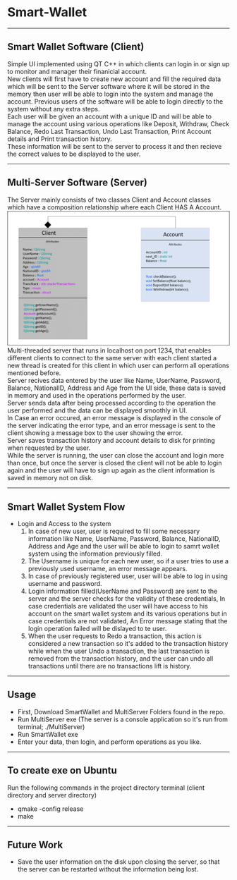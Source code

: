# Smart-Wallet



---
## Smart Wallet Software (Client)
Simple UI implemented using QT C++ in which clients can login in or sign up to monitor and manager their finanicial account. <br />
New clients will first have to create new account and fill the required data which will be sent to the Server software where it will be stored in the memory then user will be able to login into the system and manage the account. Previous users of the software will be able to login directly to the system without any extra steps. <br />
Each user will be given an account with a unique ID and will be able to manage the account using various operations like Deposit, Withdraw, Check Balance,  Redo Last Transaction, Undo Last Transaction, Print Account details and Print transaction history. <br />
These information will be sent to the server to process it and then recieve the correct values to be displayed to the user. <br />

 ---
 ## Multi-Server Software (Server)
 The Server mainly consists of two classes Client and Account classes which have a composition relationship where each Client HAS A Account. <br />
 ![alt text](https://github.com/AbdelrahmanElsherif/Smart-Wallet/blob/main/Class%20Diagram.png?raw=true)  <br />
 Multi-threaded server that runs in localhost on port 1234, that enables different clients to connect to the same server with each client started a new thread is created for this client in which user can perform all operations mentioned before. <br /> 
Server recives data entered by the user like Name, UserName, Password, Balance, NationalID, Address and Age from the UI side, these data is saved in memory and used in the operations performed by the user. <br /> 
Server sends data after being processed according to the operation the user performed and the data can be displayed smoothly in UI.  <br />
In Case an error occured, an error message is displayed in the console of the server indicating the error type, and an error message is sent to the client showing a message box to the user showing the error. <br />
Server saves transaction history and account details to disk for printing when requested by the user. <br />
While the server is running, the user can close the account and login more than once, but once the server is closed the client will not be able to login again and the user will have to sign up again as the client information is saved in memory not on disk. <br />


---
## Smart Wallet System Flow 
- Login and Access to the system <br />
  1. In case of new user, user is required to fill some necessary information like Name, UserName, Password, Balance, NationalID, Address and Age and the user will be able to login to samrt wallet system using the information previously filled. <br />
  2. The Username is unique for each new user, so if a user tries to use a previously used username, an error message appears. <br />
  3. In case of previously registered user, user will be able to log in using username and password. <br />
  4. Login information filled(UserName and Password) are sent to the server and the server checks for the validity of these credentials, In case credentials are validated the user will have access to his account on the smart wallet system and its various operations but in case credentials are not validated, An Error message stating that the login operation failed will be dislayed to te user. <br />
  5. When the user requests to Redo a transaction, this action is considered a new transaction so it's added to the transaction history while when the user Undo a transaction, the last transaction is removed from the transaction history, and the user can undo all transactions until there are no transactions lift is history.
  

 ---
 ## Usage
 - First, Download SmartWallet and MultiServer Folders found in the repo. 
 - Run MultiServer exe (The server is a console application so it's run from terminal; ./MultiServer)
 - Run SmartWallet exe 
 - Enter your data, then login, and perform operations as you like.
  ---
 ## To create exe on Ubuntu 
  Run the following commands in the project directory terminal (client directory and server directory)<br/>
 - qmake -config release
 - make
 --- 
 
 ## Future Work 
 - Save the user information on the disk upon closing the server, so that the server can be restarted without the information being lost.
 

  
  
